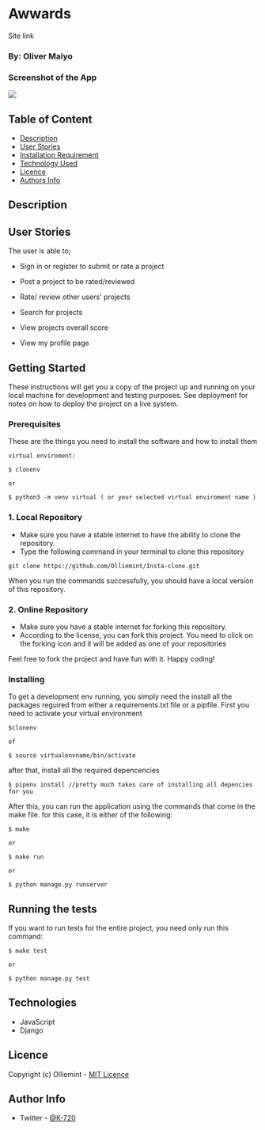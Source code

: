 # Awwards
  Site link 



### By: Oliver Maiyo

### Screenshot of the App

<img src="[https://raw.githubusercontent.com/Olliemint/Insta-clone/main/igclone/static/images/landing.png](https://raw.githubusercontent.com/Olliemint/Awwards/main/media/awwwardslanding.png)">

## Table of Content

- [Description](#description)
- [User Stories](#user-stories)
- [Installation Requirement](#usage)
- [Technology Used](#technologies)
- [Licence](#licence)
- [Authors Info](#author-info)

## Description


## User Stories

The user is able to;

- Sign in or register to submit or rate a project

- Post a project to be rated/reviewed

- Rate/ review other users' projects

- Search for projects 

- View projects overall score
- View my profile page

## Getting Started

These instructions will get you a copy of the project up and running on your local machine for development and testing purposes. See deployment for notes on how to deploy the project on a live system.

### Prerequisites

These are the things you need to install the software and how to install them

```
virtual enviroment:

$ clonenv

or

$ python3 -m venv virtual ( or your selected virtual enviroment name )
```

### 1. Local Repository

- Make sure you have a stable internet to have the ability to clone the repository.
- Type the following command in your terminal to clone this repository

```
git clone https://github.com/Olliemint/Insta-clone.git

```



When you run the commands successfully, you should have a local version of this repository.

### 2. Online Repository

- Make sure you have a stable internet for forking this repository.
- According to the license, you can fork this project. You need to click on the forking icon and it will be added as one of your repositories

Feel free to fork the project and have fun with it. Happy coding!

### Installing

To get a development env running, you simply need the install all the packages reguired from either a requirements.txt file or a pipfile. First you need to activate your virtual environment

```
$clonenv

of

$ source virtualenvname/bin/activate
```

after that, install all the required depencencies

```
$ pipenv install //pretty much takes care of installing all depencies for you
```

After this, you can run the application using the commands that come in the make file. for this case, it is either of the following:

```
$ make

or

$ make run

or

$ python manage.py runserver

```

## Running the tests

If you want to run tests for the entire project, you need only run this command:

```
$ make test

or

$ python manage.py test
```

## Technologies


- JavaScript
- Django

## Licence

Copyright (c) Olliemint - [MIT Licence](LICENSE)

## Author Info

- Twitter - [@K-720](@Furymint)
